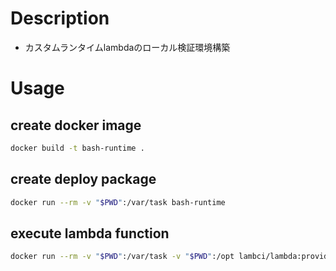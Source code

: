 # Description
- カスタムランタイムlambdaのローカル検証環境構築

# Usage
## create docker image
```bash
docker build -t bash-runtime .
```

## create deploy package
```bash
docker run --rm -v "$PWD":/var/task bash-runtime
```

## execute lambda function
```bash
docker run --rm -v "$PWD":/var/task -v "$PWD":/opt lambci/lambda:provided function.handler '{"test:"Hello"}'
```